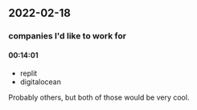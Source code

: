 ## 2022-02-18

### **companies I'd like to work for**
#### 00:14:01

* replit
* digitalocean

Probably others, but both of those would be very cool.
